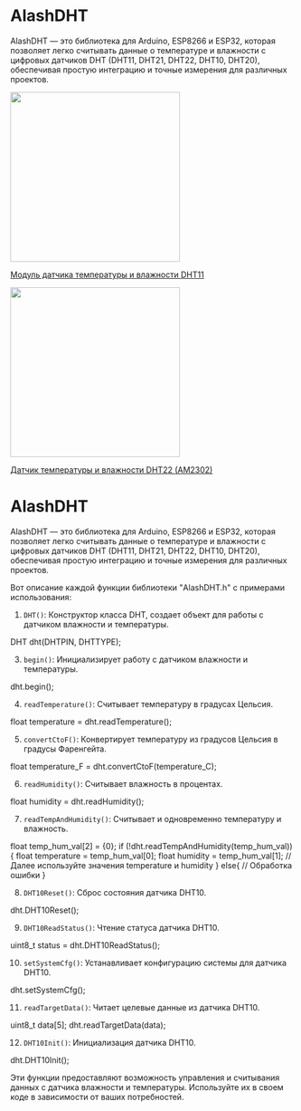 # AlashDHT
AlashDHT — это библиотека для Arduino, ESP8266 и ESP32, которая позволяет легко считывать данные о температуре и влажности с цифровых датчиков DHT (DHT11, DHT21, DHT22, DHT10, DHT20), обеспечивая простую интеграцию и точные измерения для различных проектов.



<img src=https://static.insales-cdn.com/images/products/1/829/570557245/44.png width=300>

[Модуль датчика температуры и влажности DHT11](https://alash-electronics.kz/collection/klimaticheskie/product/modul-datchika-temperatury-i-vlazhnosti-dht11)

<img src=https://static.insales-cdn.com/images/products/1/403/570548627/36.png width=300>

[Датчик температуры и влажности DHT22 (AM2302)](https://alash-electronics.kz/collection/klimaticheskie/product/datchik-temperatury-i-vlazhnosti-dht22-am2302)


# AlashDHT
AlashDHT — это библиотека для Arduino, ESP8266 и ESP32, которая позволяет легко считывать данные о температуре и влажности с цифровых датчиков DHT (DHT11, DHT21, DHT22, DHT10, DHT20), обеспечивая простую интеграцию и точные измерения для различных проектов.


Вот описание каждой функции библиотеки "AlashDHT.h" с примерами использования:

1. `DHT()`: Конструктор класса DHT, создает объект для работы с датчиком влажности и температуры.
   
DHT dht(DHTPIN, DHTTYPE);


3. `begin()`: Инициализирует работу с датчиком влажности и температуры.

dht.begin();


4. `readTemperature()`: Считывает температуру в градусах Цельсия.

float temperature = dht.readTemperature();


5. `convertCtoF()`: Конвертирует температуру из градусов Цельсия в градусы Фаренгейта.

float temperature_F = dht.convertCtoF(temperature_C);


6. `readHumidity()`: Считывает влажность в процентах.

float humidity = dht.readHumidity();


7. `readTempAndHumidity()`: Считывает и одновременно температуру и влажность.

float temp_hum_val[2] = {0};
if (!dht.readTempAndHumidity(temp_hum_val)) {
    float temperature = temp_hum_val[0];
    float humidity = temp_hum_val[1];
    // Далее используйте значения temperature и humidity
} else{     // Обработка ошибки
}


8. `DHT10Reset()`: Сброс состояния датчика DHT10.

dht.DHT10Reset();


9. `DHT10ReadStatus()`: Чтение статуса датчика DHT10.

uint8_t status = dht.DHT10ReadStatus();


10. `setSystemCfg()`: Устанавливает конфигурацию системы для датчика DHT10.

dht.setSystemCfg();


11. `readTargetData()`: Читает целевые данные из датчика DHT10.

uint8_t data[5];
dht.readTargetData(data);


12. `DHT10Init()`: Инициализация датчика DHT10.

dht.DHT10Init();


Эти функции предоставляют возможность управления и считывания данных с датчика влажности и температуры. Используйте их в своем коде в зависимости от ваших потребностей.
